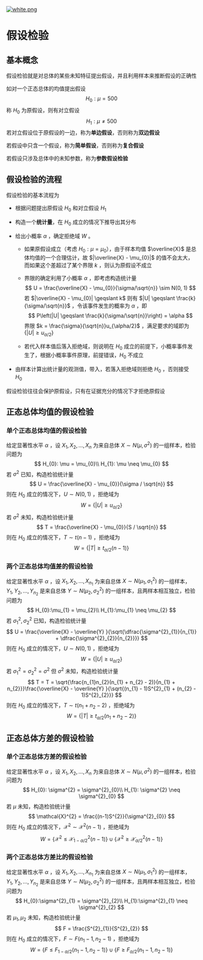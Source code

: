 [![white.png](https://i.loli.net/2019/04/11/5cae134487910.png)](https://github.com/i1123581321/NJU-open-resource)

# 假设检验

## 基本概念

假设检验就是对总体的某些未知特征提出假设，并且利用样本来推断假设的正确性

如对一个正态总体的均值提出假设
$$
H_{0}:\mu = 500
$$
称 $H_{0}$ 为原假设，则有对立假设
$$
H_{1}:\mu \neq 500
$$
若对立假设位于原假设的一边，称为**单边假设**，否则称为**双边假设**

若假设中只含一个假设，称为**简单假设**，否则称为**复合假设**

若假设只涉及总体中的未知参数，称为**参数假设检验**

## 假设检验的流程

假设检验的基本流程为

* 根据问题提出原假设 $H_{0}$ 和对立假设 $H_{1}$

* 构造一个**统计量**，在 $H_{0}$ 成立的情况下推导出其分布

* 给出小概率 $\alpha$ ，确定拒绝域 $W$ 。

  * 如果原假设成立（考虑 $H_{0}:\mu = \mu_{0}$），由于样本均值 $\overline{X}$ 是总体均值的一个合理估计，故 $|\overline{X} - \mu_{0}|$ 的值不会太大，而如果这个差超过了某个界限 $k$ ，则认为原假设不成立

  * 界限的确定利用了小概率 $\alpha$ ，即考虑构造统计量
    $$
    U = \frac{\overline{X} - \mu_{0}}{\sigma/\sqrt{n}} \sim N(0, 1)
    $$
    若 $|\overline{X} - \mu_{0}| \geqslant k$ 则有 $|U| \geqslant \frac{k}{\sigma/\sqrt{n}}$ ，令该事件发生的概率为 $\alpha$ ，即
    $$
    P\left(|U| \geqslant \frac{k}{\sigma/\sqrt{n}}\right) = \alpha
    $$
    界限 $k = \frac{\sigma}{\sqrt{n}}u_{\alpha/2}$ ，满足要求的域即为 $\{|U| \geqslant u_{\alpha/2} \}$

  * 若代入样本值后落入拒绝域，则说明在 $H_{0}$ 成立的前提下，小概率事件发生了，根据小概率事件原理，前提错误，$H_{0}$ 不成立

* 由样本计算出统计量的观测值，带入，若落入拒绝域则拒绝 $H_{0}$ ，否则接受 $H_{0}$

假设检验往往会保护原假设，只有在证据充分的情况下才拒绝原假设

## 正态总体均值的假设检验

### 单个正态总体均值的假设检验

给定显著性水平 $\alpha$ ，设 $X_{1}, X_{2}, \dots, X_{n}$ 为来自总体 $X \sim N(\mu, \sigma^{2})$ 的一组样本，检验问题为
$$
H_{0}: \mu = \mu_{0}\\
H_{1}: \mu \neq \mu_{0}
$$
若 $\sigma^{2}$ 已知，构造检验统计量
$$
U = \frac{\overline{X} - \mu_{0}}{\sigma / \sqrt{n}}
$$
则在 $H_{0}$ 成立的情况下，$U \sim N(0, 1)$ ，拒绝域为
$$
W = \{|U| \geqslant u_{\alpha /2} \}
$$
若 $\sigma^{2}$ 未知，构造检验统计量
$$
T = \frac{\overline{X} - \mu_{0}}{S / \sqrt{n}}
$$
则在 $H_{0}$ 成立的情况下，$T \sim t(n-1)$ ，拒绝域为
$$
W =\{|T| \geqslant t_{\alpha / 2}(n-1) \}
$$

### 两个正态总体均值差的假设检验

给定显著性水平 $\alpha$ ，设 $X_{1}, X_{2}, \dots ,X_{n_{1}}$ 为来自总体 $X \sim N(\mu_{1}, \sigma^{2}_{1})$ 的一组样本，$Y_{1}, Y_{2}, \dots, Y_{n_{2}}$ 是来自总体 $Y \sim N(\mu_{2}, \sigma^{2}_{2})$ 的一组样本，且两样本相互独立，检验问题为
$$
H_{0}:\mu_{1} = \mu_{2}\\
H_{1}:\mu_{1} \neq \mu_{2}
$$
若 $\sigma^{2}_{1}, \sigma^{2}_{2}$ 已知，构造检验统计量
$$
U = \frac{\overline{X} - \overline{Y} }{\sqrt{\dfrac{\sigma^{2}_{1}}{n_{1}} + \dfrac{\sigma^{2}_{2}}{n_{2}}}}
$$
则在 $H_{0}$ 成立的情况下，$U \sim N(0, 1)$ ，拒绝域为
$$
W = \{|U| \geqslant u_{\alpha /2} \}
$$
若 $\sigma^{2}_{1} = \sigma^{2}_{2} = \sigma^{2}$ 但 $\sigma^{2}$ 未知，构造检验统计量
$$
T = T = \sqrt{\frac{n_{1}n_{2}(n_{1} + n_{2} - 2)}{n_{1} + n_{2}}}\frac{\overline{X} - \overline{Y} }{\sqrt{(n_{1} - 1)S^{2}_{1} + (n_{2} - 1)S^{2}_{2}}}
$$
则在 $H_{0}$ 成立的情况下，$T \sim t(n_{1} + n_{2} - 2)$ ，拒绝域为
$$
W =\{|T| \geqslant t_{\alpha / 2}(n_{1} + n_{2} - 2) \}
$$

## 正态总体方差的假设检验

### 单个正态总体方差的假设检验

给定显著性水平 $\alpha$ ，设 $X_{1}, X_{2}, \dots, X_{n}$ 为来自总体 $X \sim N(\mu, \sigma^{2})$ 的一组样本，检验问题为
$$
H_{0}: \sigma^{2} = \sigma^{2}_{0}\\
H_{1}: \sigma^{2} \neq \sigma^{2}_{0}
$$
若 $\mu$ 未知，构造检验统计量
$$
\mathcal{X}^{2} = \frac{(n-1)S^{2}}{\sigma^{2}_{0}}
$$
则在 $H_{0}$ 成立的情况下，$\mathcal{X}^{2} \sim \mathcal{X}^{2}(n-1)$ ，拒绝域为
$$
W = \{\mathcal{X}^{2} \leqslant \mathcal{X}^{2}_{1 - \alpha / 2}(n-1) \} \cup \{\mathcal{X}^{2} \geqslant \mathcal{X}^{2}_{\alpha /2}(n-1) \}
$$

### 两个正态总体方差比的假设检验

给定显著性水平 $\alpha$ ，设 $X_{1}, X_{2}, \dots ,X_{n_{1}}$ 为来自总体 $X \sim N(\mu_{1}, \sigma^{2}_{1})$ 的一组样本，$Y_{1}, Y_{2}, \dots, Y_{n_{2}}$ 是来自总体 $Y \sim N(\mu_{2}, \sigma^{2}_{2})$ 的一组样本，且两样本相互独立，检验问题为
$$
H_{0}:\sigma^{2}_{1} = \sigma^{2}_{2}\\
H_{1}:\sigma^{2}_{1} \neq \sigma^{2}_{2}
$$
若 $\mu_{1},\mu_{2}$ 未知，构造检验统计量
$$
F = \frac{S^{2}_{1}}{S^{2}_{2}}
$$
则在 $H_{0}$ 成立的情况下，$F \sim F(n_{1} - 1, n_{2} - 1)$ ，拒绝域为
$$
W = \{F \leqslant F_{1 - \alpha/2}(n_{1} - 1, n_{2} - 1) \} \cup \{F\geqslant F_{\alpha/2}(n_{1} - 1, n_{2} - 1) \}
$$